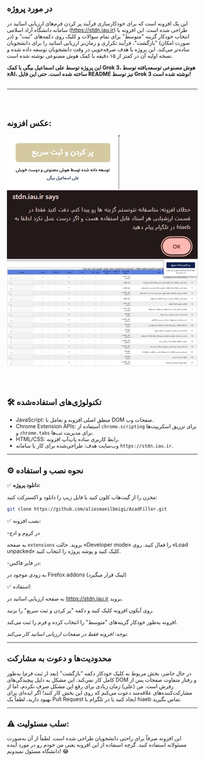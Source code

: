 ##  در مورد پروژه

این یک افزونه است که برای خودکارسازی فرآیند پر کردن فرم‌های ارزیابی اساتید در سامانه دانشگاه آزاد اسلامی (https://stdn.iau.ir) طراحی شده است. این افزونه با انتخاب خودکار گزینه "متوسط" برای تمام سوالات و کلیک روی دکمه‌های "ثبت" و (در صورت امکان) "بازگشت"، فرآیند تکراری و زمان‌بر ارزیابی اساتید را برای دانشجویان ساده‌تر می‌کند. این پروژه با هدف صرفه‌جویی در وقت دانشجویان توسعه داده شده و نسخه اولیه آن در کمتر از ۱۵ دقیقه با کمک هوش مصنوعی نوشته شده است.

**این پروژه توسط علی اسماعیل بیگی با کمک Grok 3، هوش مصنوعی توسعه‌یافته توسط xAI، ساخته شده است. حتی این فایل README نیز توسط Grok 3 نوشته شده است!**
<br><br>

---
<br><br>
## عکس افزونه:

![Screenshot 1](https://github.com/aliesmaeilbeigi/AzadFiller/blob/main/Screenshots/0.jpg ) 
![Screenshot 1](https://github.com/aliesmaeilbeigi/AzadFiller/blob/main/Screenshots/2.jpg )
![Screenshot 1](https://github.com/aliesmaeilbeigi/AzadFiller/blob/main/Screenshots/1.jpg )




<br><br>

## 🛠 تکنولوژی‌های استفاده‌شده

- JavaScript: منطق اصلی افزونه و تعامل با DOM صفحات وب.
- Chrome Extension APIs: استفاده از `chrome.scripting` برای تزریق اسکریپت‌ها و `chrome.tabs` برای مدیریت تب‌ها.
- HTML/CSS: رابط کاربری ساده پاپ‌آپ افزونه.
- وب‌سایت هدف: طراحی‌شده برای کار با سامانه `https://stdn.iau.ir`.

---

## ⚙️ نحوه نصب و استفاده

✅ **دانلود پروژه:**

مخزن را از گیت‌هاب کلون کنید یا فایل زیپ را دانلود و اکسترکت کنید:
  
  ```bash
  git clone https://github.com/aliesmaeilbeigi/AzadFiller.git
  ```
✅ نصب افزونه:

-در کروم و ادج

  به صفحه `extensions` بروید. حالت «Developer mode» را فعال کنید. روی «Load unpacked» کلیک کنید و پوشه پروژه را انتخاب کنید.
  



-در فایر فاکس:
  
  به زودی موجود در Firefox addons (لینک قرار میگیرد)


✅ استفاده:

به صفحه ارزیابی اساتید در https://stdn.iau.ir بروید.

روی آیکون افزونه کلیک کنید و دکمه "پر کردن و ثبت سریع" را بزنید.

افزونه به‌طور خودکار گزینه‌های "متوسط" را انتخاب کرده و فرم را ثبت می‌کند.

*توجه: افزونه فقط در صفحات ارزیابی اساتید کار می‌کند.*


---

## محدودیت‌ها و دعوت به مشارکت

در حال حاضر، بخش مربوط به کلیک خودکار دکمه "بازگشت" (بعد از ثبت فرم) به‌طور کامل کار نمی‌کند. این مشکل به دلیل پیچیدگی‌های DOM و رفتار متفاوت صفحات پس از رفرش است. من (علی) زمان زیادی برای رفع این مشکل صرف نکردم، اما از مشارکت‌کننده‌های علاقه‌مند دعوت می‌کنم که روی این بخش کار کنند! اگر ایده‌ای برای بهبود دارید، لطفاً یک Pull Request ایجاد کنید یا در تلگرام با hiaeb تماس بگیرید.

---
## ⚠️ سلب مسئولیت:

این افزونه صرفاً برای راحتی دانشجویان طراحی شده است. لطفاً از آن به‌صورت مسئولانه استفاده کنید. گرچه استفاده از این افزونه یعنی من خودم رو در مورد آینده دانشگاه مسئول نمیدونم! 😂
